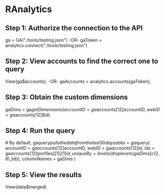 # RAnalytics

###
## Step 1: Authorize the connection to the API
ga = GA("./tools/testing.json")
-OR-
gaToken = analytics.connect("./tools/testing.json")

###
## Step 2: View accounts to find the correct one to query
View(ga$accounts);
-OR-
gaAccounts = analytics.accounts(gaToken);

###
## Step 3: Obtain the custom dimensions 
gaDims = ga$getDimensions(accountID = ga$accounts[12]$accountID, webID = ga$accounts[12]$id)

###
## Step 4: Run the query

\# By default, ga$query pulls the data from the last 30 days
data = ga$query(
  accountID = ga$accounts[12]$accountID, 
  webID = ga$accounts[12]$id, 
  ids = ga$accounts[12]$profiles[[1]][1]$id, 
  uniqueBy = levels(droplevels(gaDims[c(2,8),]$id)), 
  columnNames = gaDims
)

###
## Step 5: View the results
View(data$merged)